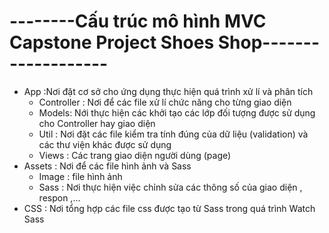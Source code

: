 # --------Cấu trúc mô hình MVC Capstone Project Shoes Shop-------------------
- App :Nơi đặt cơ sở cho ứng dụng thực hiện quá trình xử lí và phân tích
  + Controller : Nơi để các file xử lí chức năng cho từng giao diện
  + Models: Nới thực hiện các khởi tạo các lớp đối tượng được sử dụng cho Controller hay giao diện
  + Util : Nơi đặt các file kiểm tra tính đúng của dữ liệu (validation) và các thư viện khác được sử dụng
  + Views : Các trang giao diện người dùng (page)
- Assets : Nơi để các file hình ảnh và Sass
  + Image : file hình ảnh
  + Sass : Nơi thực hiện việc chỉnh sửa các thông số của giao diện , respon ,...
- CSS : Nơi tổng hợp các file css được tạo từ Sass trong quá trình Watch Sass
